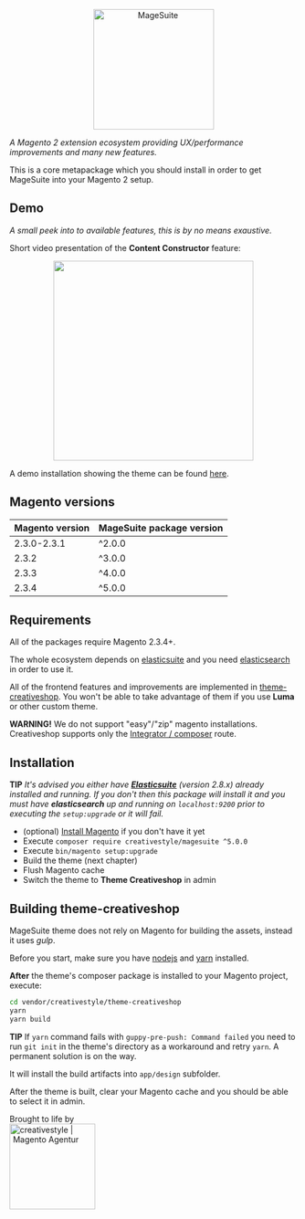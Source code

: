 <p align="center">
  <img alt="MageSuite" width="211" src="https://avatars1.githubusercontent.com/u/42670934?s=350&v=4">
</p>

_A Magento 2 extension ecosystem providing UX/performance improvements and many new features._

This is a core metapackage which you should install in order to get MageSuite into your
Magento 2 setup.

## Demo

_A small peek into to available features, this is by no means exaustive._ 

Short video presentation of the __Content Constructor__ feature:

<p align="center">
	<a href="https://vimeo.com/229095695">
  		<img width="350" src="https://i.vimeocdn.com/video/625378407.webp?mw=960&mh=540">
  	</a>
</p>

A demo installation showing the theme can be found [here](https://demo.creativeshop.io).

## Magento versions

| Magento version | MageSuite package version |
|-----------------|---------------------------|
| 2.3.0-2.3.1     | ^2.0.0                    |
| 2.3.2           | ^3.0.0                    |
| 2.3.3           | ^4.0.0                    |
| 2.3.4           | ^5.0.0                    |

## Requirements

All of the packages require Magento 2.3.4+.

The whole ecosystem depends on [elasticsuite](http://elasticsuite.io/) and you need 
[elasticsearch](https://www.elastic.co/products/elasticsearch) in order to use it.

All of the frontend features and improvements are implemented in 
[theme-creativeshop](https://github.com/creativestyle/theme-creativeshop). 
You won't be able to take advantage of them if you use __Luma__ or other custom theme.

__WARNING!__ We do not support "easy"/"zip" magento installations. Creativeshop supports
only the [Integrator / composer](https://devdocs.magento.com/guides/v2.2/install-gde/prereq/integrator_install.html)
route.

## Installation

__TIP__ *It's advised you either have __[Elasticsuite](https://github.com/Smile-SA/elasticsuite/wiki/GettingStarted)__
(version 2.8.x) already installed and running. If you don't then this package will install it and you must have 
__elasticsearch__ up and running on `localhost:9200` prior to executing the `setup:upgrade` or it will fail.*

* (optional) [Install Magento](https://devdocs.magento.com/guides/v2.2/install-gde/prereq/integrator_install.html) if you don't have it yet 
* Execute `composer require creativestyle/magesuite ^5.0.0`
* Execute `bin/magento setup:upgrade`
* Build the theme (next chapter)
* Flush Magento cache
* Switch the theme to __Theme Creativeshop__ in admin

## Building theme-creativeshop

MageSuite theme does not rely on Magento for building the assets, instead it uses *gulp*.

Before you start, make sure you have [nodejs](https://nodejs.org/en/) and 
[yarn](https://yarnpkg.com/lang/en/) installed.

__After__ the theme's composer package is installed to your Magento project, execute:

```bash
cd vendor/creativestyle/theme-creativeshop
yarn
yarn build
```

__TIP__ If `yarn` command fails with `guppy-pre-push: Command failed` you need to run `git init` in the theme's 
directory as a workaround and retry `yarn`. A permanent solution is on the way.

It will install the build artifacts into `app/design` subfolder.

After the theme is built, clear your Magento cache and you should be able to select it in admin.

Brought to life by<br/>
<a href="https://creativestyle.de/magento">
	<img src="https://info.creativestyle.de/hubfs/creativestyle/creativestyle-logo-150.png" width="150" alt="creativestyle | Magento Agentur" title="creativestyle | Magento Agentur"/>
</a>
